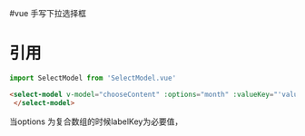 #vue 手写下拉选择框
# 引用

```js
import SelectModel from 'SelectModel.vue'
```

```html
<select-model v-model="chooseContent" :options="month" :valueKey="'valueKey'" :labelKey="labelKey">
 </select-model>
```
当options 为复合数组的时候labelKey为必要值，


